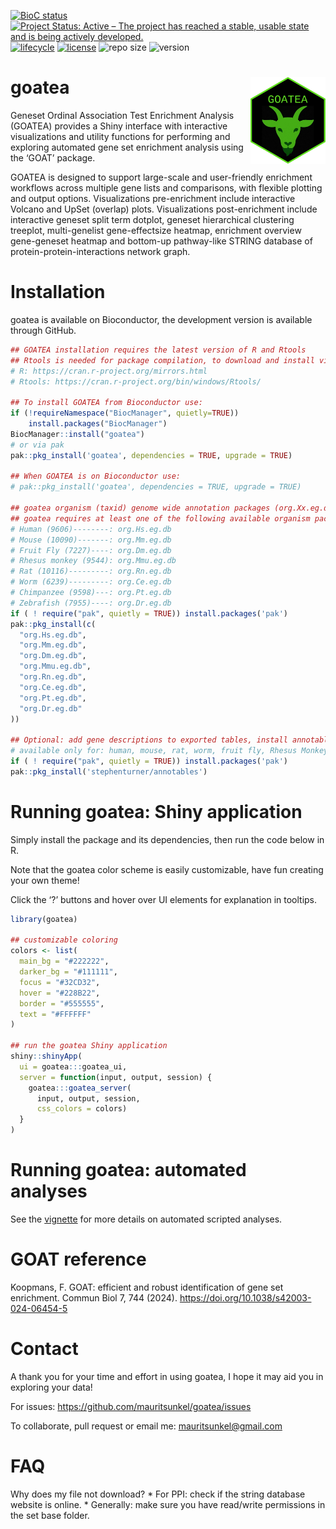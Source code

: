 
<!-- README.md is generated from README.Rmd. Please edit that file -->

<!-- badges: start -->

[![BioC
status](https://github.com/mauritsunkel/goatea/workflows/R-CMD-check-bioc/badge.svg)](https://bioconductor.org/checkResults/release/bioc-LATEST/goatea)
[![Project Status: Active – The project has reached a stable, usable
state and is being actively
developed.](https://www.repostatus.org/badges/latest/active.svg)](https://www.repostatus.org/#active)
[![lifecycle](https://img.shields.io/badge/lifecycle-stable-brightgreen.svg)](https://lifecycle.r-lib.org/articles/stages.html#stable)
[![license](https://img.shields.io/github/license/mauritsunkel/goatea)](https://opensource.org/license/apache-2-0)
![repo
size](https://img.shields.io/github/repo-size/mauritsunkel/goatea)
![version](https://img.shields.io/github/r-package/v/mauritsunkel/goatea)
<!-- badges: end -->

# goatea <img src="man/figures/logo.png" align="right" height="139" alt="" />

Geneset Ordinal Association Test Enrichment Analysis (GOATEA) provides a
Shiny interface with interactive visualizations and utility functions
for performing and exploring automated gene set enrichment analysis
using the ‘GOAT’ package.

GOATEA is designed to support large-scale and user-friendly enrichment
workflows across multiple gene lists and comparisons, with flexible
plotting and output options. Visualizations pre-enrichment include
interactive Volcano and UpSet (overlap) plots. Visualizations
post-enrichment include interactive geneset split term dotplot, geneset
hierarchical clustering treeplot, multi-genelist gene-effectsize
heatmap, enrichment overview gene-geneset heatmap and bottom-up
pathway-like STRING database of protein-protein-interactions network
graph.

# Installation

goatea is available on Bioconductor, the development version is available through GitHub.

``` r
## GOATEA installation requires the latest version of R and Rtools 
## Rtools is needed for package compilation, to download and install visit: 
# R: https://cran.r-project.org/mirrors.html
# Rtools: https://cran.r-project.org/bin/windows/Rtools/

## To install GOATEA from Bioconductor use:
if (!requireNamespace("BiocManager", quietly=TRUE))
    install.packages("BiocManager")
BiocManager::install("goatea")
# or via pak
pak::pkg_install('goatea', dependencies = TRUE, upgrade = TRUE)

## When GOATEA is on Bioconductor use: 
# pak::pkg_install('goatea', dependencies = TRUE, upgrade = TRUE)

## goatea organism (taxid) genome wide annotation packages (org.Xx.eg.dg)
## goatea requires at least one of the following available organism packages:
# Human (9606)--------: org.Hs.eg.db
# Mouse (10090)-------: org.Mm.eg.db
# Fruit Fly (7227)----: org.Dm.eg.db
# Rhesus monkey (9544): org.Mmu.eg.db
# Rat (10116)---------: org.Rn.eg.db
# Worm (6239)---------: org.Ce.eg.db
# Chimpanzee (9598)---: org.Pt.eg.db
# Zebrafish (7955)----: org.Dr.eg.db
if ( ! require("pak", quietly = TRUE)) install.packages('pak')
pak::pkg_install(c(
  "org.Hs.eg.db", 
  "org.Mm.eg.db", 
  "org.Dm.eg.db", 
  "org.Mmu.eg.db", 
  "org.Rn.eg.db", 
  "org.Ce.eg.db", 
  "org.Pt.eg.db", 
  "org.Dr.eg.db"
))

## Optional: add gene descriptions to exported tables, install annotables:
# available only for: human, mouse, rat, worm, fruit fly, Rhesus Monkey
if ( ! require("pak", quietly = TRUE)) install.packages('pak')
pak::pkg_install('stephenturner/annotables')
```

# Running goatea: Shiny application

Simply install the package and its dependencies, then run the code below
in R.

Note that the goatea color scheme is easily customizable, have fun
creating your own theme!

Click the ‘?’ buttons and hover over UI elements for explanation in
tooltips.

``` r
library(goatea)

## customizable coloring
colors <- list(
  main_bg = "#222222",
  darker_bg = "#111111",
  focus = "#32CD32", 
  hover = "#228B22",
  border = "#555555",
  text = "#FFFFFF"
)

## run the goatea Shiny application
shiny::shinyApp(
  ui = goatea:::goatea_ui,
  server = function(input, output, session) {
    goatea:::goatea_server(
      input, output, session, 
      css_colors = colors)
  }
)
```

# Running goatea: automated analyses

See the [vignette](https://mauritsunkel.github.io/goatea/goatea.html)
for more details on automated scripted analyses.

# GOAT reference

Koopmans, F. GOAT: efficient and robust identification of gene set
enrichment. Commun Biol 7, 744 (2024).
<https://doi.org/10.1038/s42003-024-06454-5>

# Contact

A thank you for your time and effort in using goatea, I hope it may aid
you in exploring your data!

For issues: <https://github.com/mauritsunkel/goatea/issues>

To collaborate, pull request or email me: <mauritsunkel@gmail.com>

# FAQ

Why does my file not download? \* For PPI: check if the string database
website is online. \* Generally: make sure you have read/write
permissions in the set base folder.
